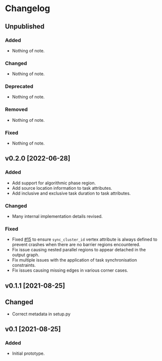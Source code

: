 # Changelog

## Unpublished

### Added
- Nothing of note.

### Changed
- Nothing of note.

### Deprecated
- Nothing of note.

### Removed
- Nothing of note.

### Fixed
- Nothing of note.

## v0.2.0 [2022-06-28]

### Added
- Add support for algorithmic phase region.
- Add source location information to task attributes.
- Add inclusive and exclusive task duration to task attributes.

### Changed
- Many internal implementation details revised.

### Fixed
- Fixed [#15](https://github.com/adamtuft/otter/issues/15#issue-988922376) to ensure `sync_cluster_id` vertex attribute is always defined to prevent crashes when there are no barrier regions encountered.
- Fix issue causing nested parallel regions to appear detached in the output graph.
- Fix multiple issues with the application of task synchronisation constraints.
- Fix issues causing missing edges in various corner cases.

## v0.1.1 [2021-08-25]

## Changed
- Correct metadata in setup.py

## v0.1 [2021-08-25]

### Added
- Initial prototype.
